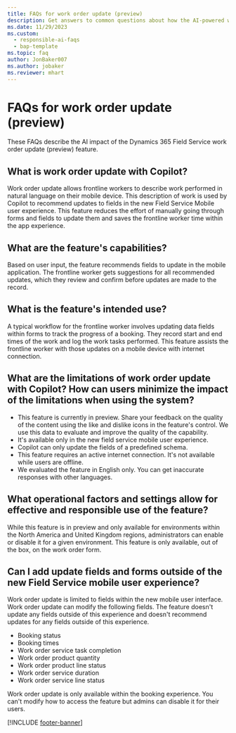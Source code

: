 ```yaml
---
title: FAQs for work order update (preview)
description: Get answers to common questions about how the AI-powered work order update feature in the Dynamics 365 Field Service mobile app helps you quickly update details of a work order.
ms.date: 11/29/2023
ms.custom:
  - responsible-ai-faqs
  - bap-template
ms.topic: faq
author: JonBaker007
ms.author: jobaker
ms.reviewer: mhart
---
```


# FAQs for work order update (preview)

These FAQs describe the AI impact of the Dynamics 365 Field Service work order update (preview) feature.

## What is work order update with Copilot?

Work order update allows frontline workers to describe work performed in natural language on their mobile device. This description of work is used by Copilot to recommend updates to fields in the new Field Service Mobile user experience. This feature reduces the effort of manually going through forms and fields to update them and saves the frontline worker time within the app experience.

## What are the feature's capabilities?

Based on user input, the feature recommends fields to update in the mobile application. The frontline worker gets suggestions for all recommended updates, which they review and confirm before updates are made to the record.

## What is the feature's intended use?

A typical workflow for the frontline worker involves updating data fields within forms to track the progress of a booking. They record start and end times of the work and log the work tasks performed. This feature assists the frontline worker with those updates on a mobile device with internet connection.

## What are the limitations of work order update with Copilot? How can users minimize the impact of the limitations when using the system?

- This feature is currently in preview. Share your feedback on the quality of the content using the like and dislike icons in the feature's control. We use this data to evaluate and improve the quality of the capability.
- It's available only in the new field service mobile user experience.
- Copilot can only update the fields of a predefined schema.
- This feature requires an active internet connection. It's not available while users are offline.
- We evaluated the feature in English only. You can get inaccurate responses with other languages.

## What operational factors and settings allow for effective and responsible use of the feature?

While this feature is in preview and only available for environments within the North America and United Kingdom regions, administrators can enable or disable it for a given environment.  This feature is only available, out of the box, on the work order form.

## Can I add update fields and forms outside of the new Field Service mobile user experience?

Work order update is limited to fields within the new mobile user interface. Work order update can modify the following fields. The feature doesn't update any fields outside of this experience and doesn't recommend updates for any fields outside of this experience.

- Booking status
- Booking times
- Work order service task completion
- Work order product quantity
- Work order product line status
- Work order service duration
- Work order service line status

Work order update is only available within the booking experience. You can't modify how to access the feature but admins can disable it for their users.

[!INCLUDE [footer-banner](../includes/footer-banner.md)]
